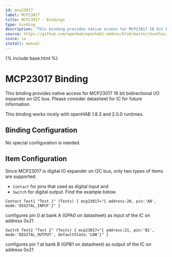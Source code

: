 ```yaml
---
id: mcp23017
label: MCP23017
title: MCP23017 - Bindings
type: binding
description: "This binding provides native access for MCP23017 16 bit bidirectional I/O expander on I2C bus. Please consider datasheet for IC for future information."
source: https://github.com/openhab/openhab1-addons/blob/master/bundles/binding/org.openhab.binding.mcp23017/README.md
since: 1x
install: manual
---
```


<!-- Attention authors: Do not edit directly. Please add your changes to the appropriate source repository -->

{% include base.html %}

# MCP23017 Binding 

This binding provides native access for MCP23017 16 bit bidirectional I/O expander on I2C bus. Please consider datasheet for IC for future information.

This binding works nicely with openHAB 1.8.3 and 2.0.0 runtimes.

## Binding Configuration

No special configuration is needed.

## Item Configuration

Since MCP23017 is digital IO expander on I2C bus, only two types of items are supported:

* `Contact` for pins that used as digital input and 
* `Switch` for digital output. Find the example below.

```
Contact Test1 "Test 1" (Tests) { mcp23017="{ address:20, pin:'A0', mode:'DIGITAL_INPUT'}" }
```

configures pin 0 at bank A (GPA0 on datasheet) as input of the IC on address 0x21

```
Switch Test2 "Test 2" (Tests) { mcp23017="{ address:21, pin:'B1', mode:'DIGITAL_OUTPUT', defaultState:'LOW'}" }
```

configures pin 1 at bank B (GPB1 on datasheet) as output of the IC on address 0x21
